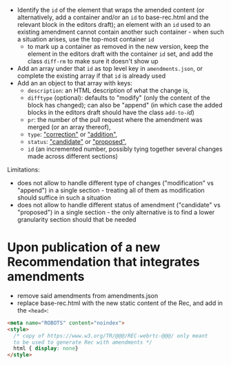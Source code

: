 * Identify the `id` of the element that wraps the amended content (or alternatively, add a container and/or an `id` to base-rec.html and the relevant block in the editors draft); an element with an `id` used to an existing amendment cannot contain another such container - when such a situation arises, use the top-most container `id`
  * to mark up a container as removed in the new version, keep the element in the editors draft with the container `id` set, and add the class `diff-rm` to make sure it doesn't show up
* Add an array under that `id` as top level key in `amendments.json`, or complete the existing array if that `id` is already used
* Add an an object to that array with keys:
  * `description`: an HTML description of what the change is,
  * `difftype` (optional): defaults to "modify" (only the content of the block has changed); can also be "append" (in which case the added blocks in the editors draft should have the class `add-to-`*id*)
  * `pr`: the number of the pull request where the amendment was merged (or an array thereof),
  * `type`: ["correction"](https://www.w3.org/2021/Process-20211102/#candidate-correction) or ["addition"](https://www.w3.org/2021/Process-20211102/#candidate-addition),
  * `status`: ["candidate"](https://www.w3.org/2021/Process-20211102/#candidate-amendment) or ["proposed"](https://www.w3.org/2021/Process-20211102/#last-call-review),
  * `id` (an incremented number, possibly tying together several changes made across different sections)

Limitations:
* does not allow to handle different type of changes ("modification" vs "append") in a single section - treating all of them as modification should suffice in such a situation
* does not allow to handle different status of amendment ("candidate" vs "proposed") in a single section - the only alternative is to find a lower granularity section should that be needed

# Upon publication of a new Recommendation that integrates amendments
* remove said amendments from amendments.json
* replace base-rec.html with the new static content of the Rec, and add in the `<head>`:
```html
<meta name="ROBOTS" content="noindex">
<style>
  /* copy of https://www.w3.org/TR/@@@/REC-webrtc-@@@/ only meant
  to be used to generate Rec with amendments */
  html { display: none}
</style>
```
